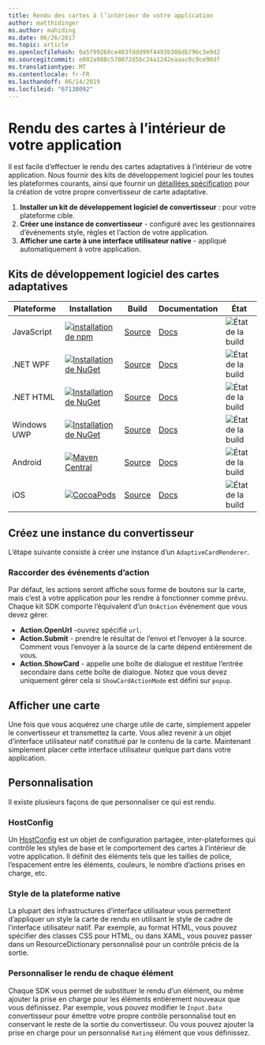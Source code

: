 ```yaml
---
title: Rendu des cartes à l’intérieur de votre application
author: matthidinger
ms.author: mahiding
ms.date: 06/26/2017
ms.topic: article
ms.openlocfilehash: 0a5f99268ce483fddd99f4493b386db796c3e9d2
ms.sourcegitcommit: e002a988c570072d5bc24a1242eaaac0c9ce90df
ms.translationtype: MT
ms.contentlocale: fr-FR
ms.lasthandoff: 06/14/2019
ms.locfileid: "67138092"
---
```

# <a name="rendering-cards-inside-your-application"></a>Rendu des cartes à l’intérieur de votre application

Il est facile d’effectuer le rendu des cartes adaptatives à l’intérieur de votre application. Nous fournir des kits de développement logiciel pour les toutes les plateformes courants, ainsi que fournir un [détaillées spécification](implement-a-renderer.md) pour la création de votre propre convertisseur de carte adaptative.

1. **Installer un kit de développement logiciel de convertisseur** : pour votre plateforme cible.
2. **Créer une instance de convertisseur** - configuré avec les gestionnaires d’événements style, règles et l’action de votre application.
3. **Afficher une carte à une interface utilisateur native** - appliqué automatiquement à votre application.

## <a name="adaptive-cards-sdks"></a>Kits de développement logiciel des cartes adaptatives

|Plateforme|Installation|Build|Documentation|État|
|---|---|---|---|---|
| JavaScript | [![installation de npm](https://img.shields.io/npm/v/adaptivecards.svg)](https://www.npmjs.com/package/adaptivecards) | [Source](https://github.com/Microsoft/AdaptiveCards/tree/master/source/nodejs)| [Docs](../sdk/rendering-cards/javascript/getting-started.md) | ![État de la build](https://img.shields.io/vso/build/Microsoft/56cf629e-8f3a-4412-acbc-bf69366c552c/20564.svg) |
| .NET WPF | [![Installation de NuGet](https://img.shields.io/nuget/vpre/AdaptiveCards.Rendering.Wpf.svg)](https://www.nuget.org/packages/AdaptiveCards.Rendering.Wpf) | [Source](https://github.com/Microsoft/AdaptiveCards/tree/master/source/dotnet)| [Docs](../sdk/rendering-cards/net-wpf/getting-started.md) | ![État de la build](https://img.shields.io/vso/build/Microsoft/56cf629e-8f3a-4412-acbc-bf69366c552c/20596.svg) |
| .NET HTML | [![Installation de NuGet](https://img.shields.io/nuget/vpre/AdaptiveCards.Rendering.Html.svg)](https://www.nuget.org/packages/AdaptiveCards.Rendering.Html) | [Source](https://github.com/Microsoft/AdaptiveCards/tree/master/source/dotnet) | [Docs](../sdk/rendering-cards/net-html/getting-started.md) | ![État de la build](https://img.shields.io/vso/build/Microsoft/56cf629e-8f3a-4412-acbc-bf69366c552c/20596.svg) |
| Windows UWP | [![Installation de NuGet](https://img.shields.io/nuget/vpre/AdaptiveCards.Rendering.Uwp.svg)](https://www.nuget.org/packages/AdaptiveCards.Rendering.Uwp) | [Source](https://github.com/Microsoft/AdaptiveCards/tree/master/source/uwp) | [Docs](../sdk/rendering-cards/uwp/getting-started.md) | ![État de la build](https://img.shields.io/vso/build/Microsoft/56cf629e-8f3a-4412-acbc-bf69366c552c/20583.svg) |
| Android | [![Maven Central](https://img.shields.io/maven-central/v/io.adaptivecards/adaptivecards-android.svg)](https://search.maven.org/#search%7Cga%7C1%7Ca%3A%22adaptivecards-android%22) | [Source](https://github.com/Microsoft/AdaptiveCards/tree/master/source/android) | [Docs](../sdk/rendering-cards/android/getting-started.md) | ![État de la build](https://img.shields.io/vso/build/Microsoft/8d47e068-03c8-4cdc-aa9b-fc6929290322/17651.svg)
| iOS | [![CocoaPods](https://img.shields.io/cocoapods/v/AdaptiveCards.svg)](https://cocoapods.org/pods/AdaptiveCards) | [Source](https://github.com/Microsoft/AdaptiveCards/tree/master/source/ios) | [Docs](../sdk/rendering-cards/ios/getting-started.md) |  ![État de la build](https://img.shields.io/vso/build/Microsoft/8d47e068-03c8-4cdc-aa9b-fc6929290322/16990.svg) |

## <a name="create-an-instance-of-the-renderer"></a>Créez une instance du convertisseur

L’étape suivante consiste à créer une instance d’un `AdaptiveCardRenderer`. 

### <a name="hook-up-action-events"></a>Raccorder des événements d’action

Par défaut, les actions seront affiche sous forme de boutons sur la carte, mais c’est à votre application pour les rendre à fonctionner comme prévu. Chaque kit SDK comporte l’équivalent d’un `OnAction` événement que vous devez gérer.

* **Action.OpenUrl** -ouvrez spécifié `url`.  
* **Action.Submit** - prendre le résultat de l’envoi et l’envoyer à la source. Comment vous l’envoyer à la source de la carte dépend entièrement de vous.
* **Action.ShowCard** - appelle une boîte de dialogue et restitue l’entrée secondaire dans cette boîte de dialogue. Notez que vous devez uniquement gérer cela si `ShowCardActionMode` est défini sur `popup`.

## <a name="render-a-card"></a>Afficher une carte

Une fois que vous acquérez une charge utile de carte, simplement appeler le convertisseur et transmettez la carte. Vous allez revenir à un objet d’interface utilisateur natif constitué par le contenu de la carte. Maintenant simplement placer cette interface utilisateur quelque part dans votre application.

## <a name="customization"></a>Personnalisation

Il existe plusieurs façons de que personnaliser ce qui est rendu. 

### <a name="hostconfig"></a>HostConfig

Un [HostConfig](host-config.md) est un objet de configuration partagée, inter-plateformes qui contrôle les styles de base et le comportement des cartes à l’intérieur de votre application. Il définit des éléments tels que les tailles de police, l’espacement entre les éléments, couleurs, le nombre d’actions prises en charge, etc. 

### <a name="native-platform-styling"></a>Style de la plateforme native

La plupart des infrastructures d’interface utilisateur vous permettent d’appliquer un style la carte de rendu en utilisant le style de cadre de l’interface utilisateur natif. Par exemple, au format HTML, vous pouvez spécifier des classes CSS pour HTML, ou dans XAML, vous pouvez passer dans un ResourceDictionary personnalisé pour un contrôle précis de la sortie.

### <a name="customize-per-element-rendering"></a>Personnaliser le rendu de chaque élément

Chaque SDK vous permet de substituer le rendu d’un élément, ou même ajouter la prise en charge pour les éléments entièrement nouveaux que vous définissez.  Par exemple, vous pouvez modifier le `Input.Date` convertisseur pour émettre votre propre contrôle personnalisé tout en conservant le reste de la sortie du convertisseur. Ou vous pouvez ajouter la prise en charge pour un personnalisé `Rating` élément que vous définissez.



